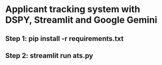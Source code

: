 # Applicant tracking system with DSPY, Streamlit and Google Gemini

## Step 1: pip install -r requirements.txt 
## Step 2: streamlit run ats.py
